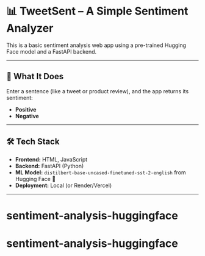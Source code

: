 # 📊 TweetSent – A Simple Sentiment Analyzer

This is a basic sentiment analysis web app using a pre-trained Hugging Face model and a FastAPI backend.

---

## 🎯 What It Does

Enter a sentence (like a tweet or product review), and the app returns its sentiment:
- **Positive**
- **Negative**

---

## 🛠 Tech Stack

- **Frontend:** HTML, JavaScript
- **Backend:** FastAPI (Python)
- **ML Model:** `distilbert-base-uncased-finetuned-sst-2-english` from Hugging Face 🤗
- **Deployment:** Local (or Render/Vercel)

---


# sentiment-analysis-huggingface
# sentiment-analysis-huggingface
